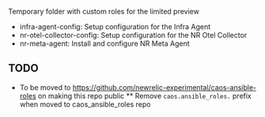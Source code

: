 Temporary folder with custom roles for the limited preview

* infra-agent-config: Setup configuration for the Infra Agent
* nr-otel-collector-config: Setup configuration for the NR Otel Collector  
* nr-meta-agent: Install and configure NR Meta Agent

## TODO

* To be moved to https://github.com/newrelic-experimental/caos-ansible-roles on making this repo public
** Remove `caos.ansible_roles.` prefix when moved to caos_ansible_roles repo